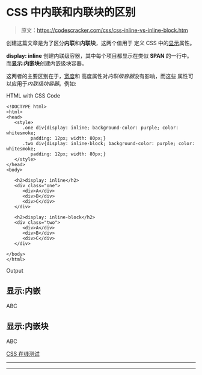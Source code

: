 # CSS 中内联和内联块的区别

> 原文：<https://codescracker.com/css/css-inline-vs-inline-block.htm>

创建这篇文章是为了区分**内联**和**内联块**，这两个值用于 定义 CSS 中的[显示](/css/css-display.htm)属性。

**display: inline** 创建内联级容器，其中每个项目都显示在类似 **SPAN** 的一行中。 而**显示:内嵌块**创建内嵌级块容器。

这两者的主要区别在于，[宽度](/css/css-width.htm)和 高度属性对*内联级容器*没有影响，而这些 属性可以应用于*内联级块容器*。例如:

HTML with CSS Code

```
<!DOCTYPE html>
<html>
<head>
   <style>
      .one div{display: inline; background-color: purple; color: whitesmoke;
         padding: 12px; width: 80px;}
      .two div{display: inline-block; background-color: purple; color: whitesmoke;
         padding: 12px; width: 80px;}
   </style>
</head>
<body>

   <h2>display: inline</h2>
   <div class="one">
      <div>A</div>
      <div>B</div>
      <div>C</div>
   </div>

   <h2>display: inline-block</h2>
   <div class="two">
      <div>A</div>
      <div>B</div>
      <div>C</div>
   </div>

</body>
</html>
```

Output

## 显示:内嵌

ABC

## 显示:内嵌块

ABC

[CSS 在线测试](/exam/showtest.php?subid=5)

* * *

* * *